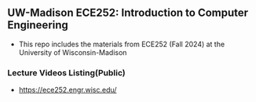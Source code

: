 ## UW-Madison ECE252: Introduction to Computer Engineering
- This repo includes the materials from ECE252 (Fall 2024) at the University of Wisconsin-Madison

### Lecture Videos Listing(Public)
- https://ece252.engr.wisc.edu/

